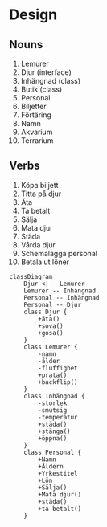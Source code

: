# Design

## Nouns

1. Lemurer
2. Djur (interface)
3. Inhängnad (class)
4. Butik (class)
5. Personal
6. Biljetter
7. Förtäring
8. Namn
9. Akvarium
10. Terrarium

## Verbs

1. Köpa biljett
2. Titta på djur
3. Äta
4. Ta betalt
5. Sälja
6. Mata djur
7. Städa
8. Vårda djur
9. Schemalägga personal
10. Betala ut löner


```mermaid
classDiagram
    Djur <|-- Lemurer
    Lemurer -- Inhängnad
    Personal -- Inhängnad
    Personal -- Djur
    class Djur {
        +äta()
        +sova()
        +gosa()
    }
    class Lemurer {
        -namn
        -ålder
        -fluffighet
        +prata()
        +backflip()
    }
    class Inhängnad {
        -storlek
        -smutsig
        -temperatur
        +städa()
        +stänga()
        +öppna()
    }
    class Personal {
        +Namn
        +Åldern
        +Yrkestitel
        +Lön
        +Sälja()
        +Mata djur()
        +städa()
        +ta betalt()
    }
```
